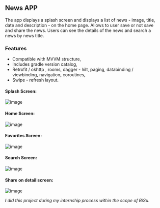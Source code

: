 ## News APP
The app displays a splash screen and displays a list of news - image, title, date and description - on the home page. Allows to user save or not save and 
share the news. Users can see the details of the news and search a news by news title. 
### Features
- Compatible with MVVM structure,
- Includes gradle version catalog,
- Retrofit / okhttp , rooms, dagger - hilt, paging, databinding / viewbinding, navigation, coroutines,
- Swipe - refresh layout.

#### Splash Screen:
![image](https://user-images.githubusercontent.com/63263623/181445021-3f61ce7c-13ea-4f19-a652-e4a27063b0c2.png)
#### Home Screen:
![image](https://user-images.githubusercontent.com/63263623/181444968-009a222f-a892-4874-9441-dc0cec8fd8cf.png)
#### Favorites Screen:
![image](https://user-images.githubusercontent.com/63263623/181444869-9c89f15f-056b-448c-98a1-6f61a0be0b92.png)
#### Search Screen:
![image](https://user-images.githubusercontent.com/63263623/181444929-8d875c37-3b2b-447f-89a3-62683652db4a.png)
#### Share on detail screen:
![image](https://user-images.githubusercontent.com/63263623/181445048-86ab0ef4-2590-4257-a56e-4a7c3faa97d2.png)






*I did this project during my internship process within the scope of BiSu.*
